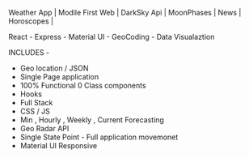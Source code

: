 Weather App | Modile First  Web | DarkSky Api | MoonPhases | News | Horoscopes |

React - Express - Material UI - GeoCoding - Data Visualaztion

INCLUDES -
- Geo location / JSON
- Single Page application
- 100% Functional 0 Class components
- Hooks
- Full Stack 
- CSS / JS
- Min , Hourly , Weekly , Current Forecasting
- Geo Radar API
- Single State Point - Full application movemonet 
- Material UI Responsive
